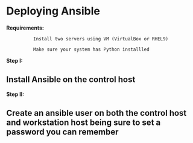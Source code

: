 # Deploying Ansible

**Requirements:** 

              Install two servers using VM (VirtualBox or RHEL9)

              Make sure your system has Python installled

 **Step I:** 
## Install Ansible on the control host

 **Step II:** 
## Create an ansible user on both the control host and workstation host being sure to set a password you can remember
